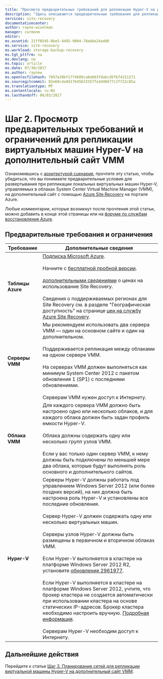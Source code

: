 ```yaml
---
title: "Просмотр предварительных требований для репликации Hyper-V на дополнительный сайт VMM с использованием Azure Site Recovery | Документация Майкрософт"
description: "Здесь описываются предварительные требования для репликации виртуальных машин Hyper-V на дополнительный сайт VMM с помощью Azure Site Recovery."
services: site-recovery
documentationcenter: 
author: rayne-wiselman
manager: carmonm
editor: 
ms.assetid: 21ff0545-8be5-4495-9804-78ab6e24add6
ms.service: site-recovery
ms.workload: storage-backup-recovery
ms.tgt_pltfrm: na
ms.devlang: na
ms.topic: article
ms.date: 07/30/2017
ms.author: raynew
ms.openlocfilehash: 7897a30bf1774609ca8e6037dabcd5fbf4151271
ms.sourcegitcommit: 02e69c4a9d17645633357fe3d46677c2ff22c85a
ms.translationtype: MT
ms.contentlocale: ru-RU
ms.lasthandoff: 08/03/2017
---
```

# <a name="step-2-review-the-prerequisites-and-limitations-for-hyper-v-vm-replication-to-a-secondary-vmm-site"></a>Шаг 2. Просмотр предварительных требований и ограничений для репликации виртуальных машин Hyper-V на дополнительный сайт VMM


Ознакомившись с [архитектурой сценария](vmm-to-vmm-walkthrough-architecture.md), прочтите эту статью, чтобы убедиться, что вы понимаете предварительные условия для развертывания при репликации локальных виртуальных машин Hyper-V, управляемых в облаках System Center Virtual Machine Manager (VMM), на дополнительный сайт с помощью [Azure Site Recovery](site-recovery-overview.md) на портале Azure.

Любые комментарии, которые возникнут после прочтения этой статьи, можно добавить в конце этой страницы или на [форуме по службам восстановления Azure](https://social.msdn.microsoft.com/forums/azure/home?forum=hypervrecovmgr).


## <a name="prerequisites-and-limitations"></a>Предварительные требования и ограничения

**Требование** | **Дополнительные сведения**
--- | ---
**Таблицы Azure** | [Подписка Microsoft Azure](http://azure.microsoft.com/).<br/><br/> Начните с [бесплатной пробной версии](https://azure.microsoft.com/pricing/free-trial/).<br/><br/> [дополнительными сведениями](https://azure.microsoft.com/pricing/details/site-recovery/) о ценах на использование Site Recovery.<br/><br/> Сведения о поддерживаемых регионах для Site Recovery см. в разделе "Географическая доступность" на странице [цен на службу Azure Site Recovery](https://azure.microsoft.com/pricing/details/site-recovery/).
**Серверы VMM** | Мы рекомендуем использовать два сервера VMM — один на основном сайте и один на дополнительном.<br/><br/> Поддерживается репликация между облаками на одном сервере VMM.<br/><br/> На серверах VMM должен выполняться как минимум System Center 2012 с пакетом обновления 1 (SP1) с последними обновлениями.<br/><br/> Серверам VMM нужен доступ к Интернету.
**Облака VMM** | Для каждого сервера VMM должно быть настроено одно или несколько облаков, и для каждого облака должен быть задан профиль емкости Hyper-V. <br/><br/>Облака должны содержать одну или несколько групп узлов VMM.<br/><br/> Если у вас только один сервер VMM, к нему должны быть подключены по меньшей мере два облака, которые будут выполнять роль основного и дополнительного сайтов.
**Hyper-V** | Серверы Hyper-V должны работать под управлением Windows Server 2012 (или более поздних версий), на них должна быть настроена роль Hyper-V и установлены все последние обновления.<br/><br/> Сервер Hyper-V должен содержать одну или несколько виртуальных машин.<br/><br/>  Серверы узлов Hyper-V должны быть размещены в первичном и вторичном облаках VMM.<br/><br/> Если Hyper-V выполняется в кластере на платформе Windows Server 2012 R2, установите [обновление 2961977](https://support.microsoft.com/kb/2961977).<br/><br/> Если Hyper-V выполняется в кластере на платформе Windows Server 2012, учтите, что брокер кластера не создается автоматически при использовании кластера на основе статических IP-адресов. Брокер кластера необходимо настроить вручную. [Подробная информация](http://social.technet.microsoft.com/wiki/contents/articles/18792.configure-replica-broker-role-cluster-to-cluster-replication.aspx).<br/><br/> Серверам Hyper-V необходим доступ к Интернету.




## <a name="next-steps"></a>Дальнейшие действия

Перейдите к статье [Шаг 3. Планирование сетей для репликации виртуальной машины Hyper-V на дополнительный сайт VMM](vmm-to-vmm-walkthrough-network.md).
